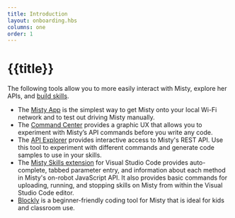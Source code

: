```yaml
---
title: Introduction
layout: onboarding.hbs
columns: one
order: 1
---
```


# {{title}}

The following tools allow you to more easily interact with Misty, explore her APIs, and [build skills](../../../docs/skills/introduction).

* The [Misty App](../misty-app) is the simplest way to get Misty onto your local Wi-Fi network and to test out driving Misty manually.
* The [Command Center](../command-center) provides a graphic UX that allows you to experiment with Misty’s API commands before you write any code.
* The [API Explorer](../api-explorer) provides interactive access to Misty's REST API. Use this tool to experiment with different commands and generate code samples to use in your skills.
* The [Misty Skills extension](../misty-skills-extension) for Visual Studio Code provides auto-complete, tabbed parameter entry, and information about each method in Misty's on-robot JavaScript API. It also provides basic commands for uploading, running, and stopping skills on Misty from within the Visual Studio Code editor.
* [Blockly](../blockly) is a beginner-friendly coding tool for Misty that is ideal for kids and classroom use.